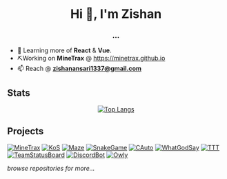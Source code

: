 <h1 align="center">Hi 👋, I'm Zishan</h1>
<h3 align="center">...</h3>

- 🌱 Learning more of **React** & **Vue**.
- ⛏️Working on **MineTrax** @ https://minetrax.github.io
- 📫 Reach @ **zishanansari1337@gmail.com**


##  Stats
<span align="center">
  
[![Top Langs](https://github-readme-stats.vercel.app/api/top-langs/?username=xinecraft&layout=compact&langs_count=8)](https://github.com/xinecraft)

</span>
  
## Projects
[![MineTrax](https://img.shields.io/badge/-MineTrax_Suite-39b9f1?logo=minecraft&style=for-the-badge&logoColor=white)](http://minetrax.github.io)
[![KoS](https://img.shields.io/badge/-Live_Ingame_Tracker-FF2D20?logo=laravel&style=for-the-badge&logoColor=white)](https://swat4survivors.com)
[![Maze](https://img.shields.io/badge/-Maze_Generator-c24aff?logo=react&style=for-the-badge&logoColor=white)](https://react-maze-generator.netlify.app)
[![SnakeGame](https://img.shields.io/badge/-The_Snake_Game-0fb965?logo=React&style=for-the-badge&logoColor=white)](https://github.com/Xinecraft/the-snake-game)
[![CAuto](https://img.shields.io/badge/-Cellular_Automation-313131?logo=unity&style=for-the-badge&logoColor=white)](https://game-of-life-3d.vercel.app)
[![WhatGodSay](https://img.shields.io/badge/-WhatGodSay_Search-0080FF?logo=react&style=for-the-badge&logoColor=white)](https://whatgodsay.netlify.app)
[![TTT](https://img.shields.io/badge/-TickTactToe_WITH_AI-019733?logo=react&style=for-the-badge&logoColor=white)](https://react-ticktactoe.netlify.app)
[![TeamStatusBoard](https://img.shields.io/badge/-Team_Status_Board-00e8e8?logo=phpstorm&style=for-the-badge&logoColor=white)](https://github.com/Xinecraft/TeamStatusBoard)
[![DiscordBot](https://img.shields.io/badge/-Discord_Bot-7289DA?logo=discord&style=for-the-badge&logoColor=white)](https://github.com/Xinecraft/swat4ever)
[![Owly](https://img.shields.io/badge/-Owly_Url_Shortner-F28C28?logo=typescript&style=for-the-badge&logoColor=white)](https://github.com/Xinecraft/owly)

*browse repositories for more...*
